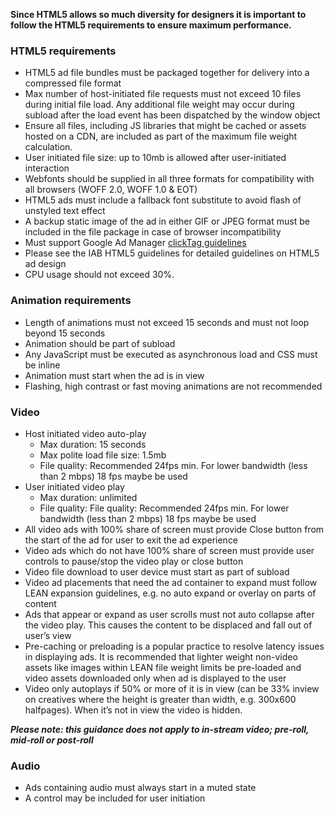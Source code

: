 **Since HTML5 allows so much diversity for designers it is important to follow the HTML5 requirements to ensure maximum performance.**

### HTML5 requirements

- HTML5 ad file bundles must be packaged together for delivery into a compressed file format
- Max number of host-initiated file requests must not exceed 10 files during initial file load. Any additional file weight may occur during subload after the load event has been dispatched by the window object
- Ensure all files, including JS libraries that might be cached or assets hosted on a CDN, are included as part of the maximum file weight calculation.
- User initiated file size: up to 10mb is allowed after user-initiated interaction
- Webfonts should be supplied in all three formats for compatibility with all browsers (WOFF 2.0, WOFF 1.0 & EOT)
- HTML5 ads must include a fallback font substitute to avoid flash of unstyled text effect
- A backup static image of the ad in either GIF or JPEG format must be included in the file package in case of browser incompatibility
- Must support Google Ad Manager <a href="https://support.google.com/admanager/answer/7046799?hl=en" target="_blank">clickTag guidelines</a>
- Please see the IAB HTML5 guidelines for detailed guidelines on HTML5 ad design
- CPU usage should not exceed 30%.

### Animation requirements

- Length of animations must not exceed 15 seconds and must not loop beyond 15 seconds
- Animation should be part of subload
- Any JavaScript must be executed as asynchronous load and CSS must be inline
- Animation must start when the ad is in view
- Flashing, high contrast or fast moving animations are not recommended

<h3 id="video-specs">Video</h3>

- Host initiated video auto-play
  - Max duration: 15 seconds
  - Max polite load file size: 1.5mb
  - File quality: Recommended 24fps min. For lower bandwidth (less than 2 mbps) 18 fps maybe be used
- User initiated video play
  - Max duration: unlimited
  - File quality: File quality: Recommended 24fps min. For lower bandwidth (less than 2 mbps) 18 fps maybe be used
- All video ads with 100% share of screen must provide Close button from the start of the ad for user to exit the ad experience
- Video ads which do not have 100% share of screen must provide user controls to pause/stop the video play or close button
- Video file download to user device must start as part of subload
- Video ad placements that need the ad container to expand must follow LEAN expansion guidelines, e.g. no auto expand or overlay on parts of content
- Ads that appear or expand as user scrolls must not auto collapse after the video play. This causes the content to be displaced and fall out of user’s view
- Pre-caching or preloading is a popular practice to resolve latency issues in displaying ads. It is recommended that lighter weight non-video assets like images within LEAN file weight limits be pre-loaded and video assets downloaded only when ad is displayed to the user
- Video only autoplays if 50% or more of it is in view (can be 33% inview on creatives where the height is greater than width, e.g. 300x600 halfpages). When it’s not in view the video is hidden.

**_Please note: this guidance does not apply to in-stream video; pre-roll, mid-roll or post-roll_**

### Audio

- Ads containing audio must always start in a muted state
- A control may be included for user initiation
